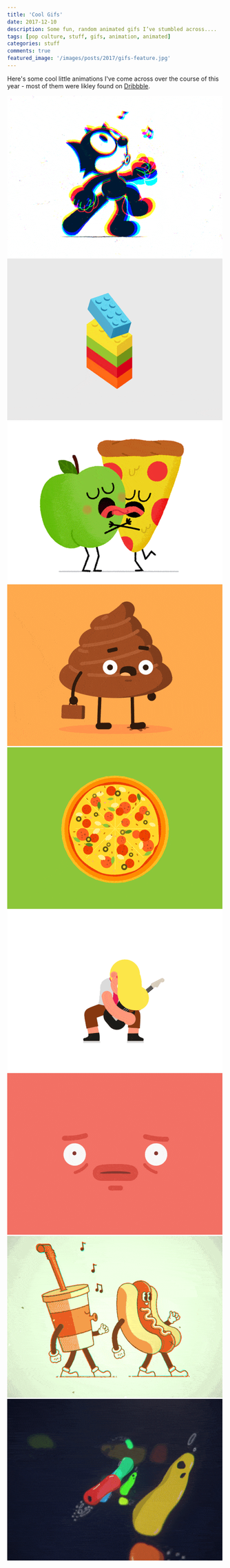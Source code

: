 ```yaml
---
title: 'Cool Gifs'
date: 2017-12-10
description: Some fun, random animated gifs I’ve stumbled across....
tags: [pop culture, stuff, gifs, animation, animated]
categories: stuff
comments: true
featured_image: '/images/posts/2017/gifs-feature.jpg'
---
```

<script data-ad-client="ca-pub-6030108871824040" async src="https://pagead2.googlesyndication.com/pagead/js/adsbygoogle.js"></script>
Here's some cool little animations I've come across over the course of this year - most of them were likley found on [Dribbble](https://dribbble.com/).
<script type='text/javascript' src='//pl16227687.performancetrustednetwork.com/1b/4d/c9/1b4dc95e3a1bcb151f9938936158e6c2.js'></script>
<script type="text/javascript">
	atOptions = {
		'key' : '935d04d134fb86a1cca183c66f7ed80e',
		'format' : 'iframe',
		'height' : 90,
		'width' : 728,
		'params' : {}
	};
	document.write('<scr' + 'ipt type="text/javascript" src="http' + (location.protocol === 'https:' ? 's' : '') + '://www.varietyofdisplayformats.com/935d04d134fb86a1cca183c66f7ed80e/invoke.js"></scr' + 'ipt>');
</script>

<div class="gallery" data-columns="3">
	<img src="/images/posts/2017/gifs-2.gif">
	<img src="/images/posts/2017/gifs-3.gif">
	<img src="/images/posts/2017/gifs-4.gif">
	<img src="/images/posts/2017/gifs-5.gif">
	<img src="/images/posts/2017/gifs-6.gif">
	<img src="/images/posts/2017/gifs-7.gif">
	<img src="/images/posts/2017/gifs-8.gif">
	<img src="/images/posts/2017/gifs-9.gif">
	<img src="/images/posts/2017/gifs-10.gif">
</div>
